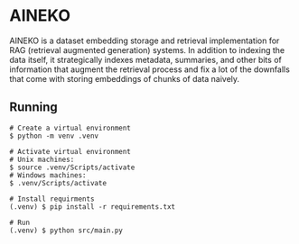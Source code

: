# AINEKO
AINEKO is a dataset embedding storage and retrieval implementation for RAG (retrieval augmented generation) systems. In addition to indexing the data itself, it strategically indexes metadata, summaries, and other bits of information that augment the retrieval process and fix a lot of the downfalls that come with storing embeddings of chunks of data naively.

## Running
```
# Create a virtual environment
$ python -m venv .venv

# Activate virtual environment
# Unix machines:
$ source .venv/Scripts/activate
# Windows machines:
$ .venv/Scripts/activate

# Install requirments
(.venv) $ pip install -r requirements.txt

# Run
(.venv) $ python src/main.py

```
